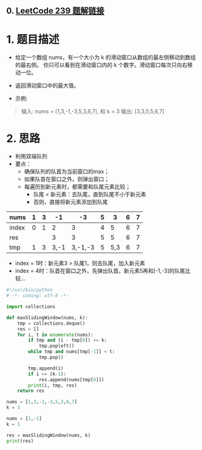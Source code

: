 ## 0. [LeetCode 239 题解链接](https://leetcode-cn.com/problems/sliding-window-maximum/solution/hua-dong-chuang-kou-shuang-duan-dui-lie-de-pythons/)

# 1. 题目描述

- 给定一个数组 nums，有一个大小为 k 的滑动窗口从数组的最左侧移动到数组的最右侧。
  你只可以看到在滑动窗口内的 k 个数字。滑动窗口每次只向右移动一位。

- 返回滑动窗口中的最大值。

- 示例:

> 输入: nums = [1,3,-1,-3,5,3,6,7], 和 k = 3
> 输出: [3,3,5,5,6,7] 



# 2. 思路

- 利用双端队列
- 要点：
  - 确保队列的队首为当前窗口的max；
  - 如果队首在窗口之外，则弹出窗口；
  - 每遍历到新元素时，都需要和队尾元素比较；
    - 队尾 < 新元素：去队尾，直到队尾不小于新元素
    - 否则，直接将新元素添加到队尾



| nums  | 1    | 3    | -1   | -3      | 5    | 3    | 6    | 7    |
| ----- | ---- | ---- | ---- | ------- | ---- | ---- | ---- | ---- |
| index | 0    | 1    | 2    | 3       | 4    | 5    | 6    | 7    |
| res   |      |      | 3    | 3       | 5    | 5    | 6    | 7    |
| tmp   | 1    | 3    | 3,-1 | 3,-1,-3 | 5    | 5,3  | 6    | 7    |

- index = 1时：新元素3 > 队尾1，则去队尾，加入新元素
- index = 4时：队首在窗口之外，先弹出队首。新元素5再和[-1,-3]的队尾比较...



```python
#!/usr/bin/python
# -*- coding: utf-8 -*-

import collections

def maxSlidingWindow(nums, k):
	tmp = collections.deque()
	res = []
	for i, t in enumerate(nums):
		if tmp and (i - tmp[0]) >= k:
			tmp.popleft()
		while tmp and nums[tmp[-1]] < t: 	
			tmp.pop()

		tmp.append(i) 
		if i >= (k-1):
			res.append(nums[tmp[0]])
		print(i, tmp, res)
	return res

nums = [1,3,-1,-3,5,3,6,7]
k = 3

nums = [1,-1]
k = 1

res = maxSlidingWindow(nums, k)
print(res)
```



